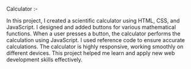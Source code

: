 Calculator :- 

In this project, I created a scientific calculator using HTML, CSS, and JavaScript. I designed and added buttons for various mathematical functions. When a user presses a button, the calculator performs the calculation using JavaScript. I used reference code to ensure accurate calculations. The calculator is highly responsive, working smoothly on different devices. This project helped me learn and apply new web development skills effectively.
